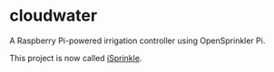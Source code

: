 # cloudwater
A Raspberry Pi-powered irrigation controller using OpenSprinkler Pi.

This project is now called [iSprinkle](https://github.com/cagmz/iSprinkle).